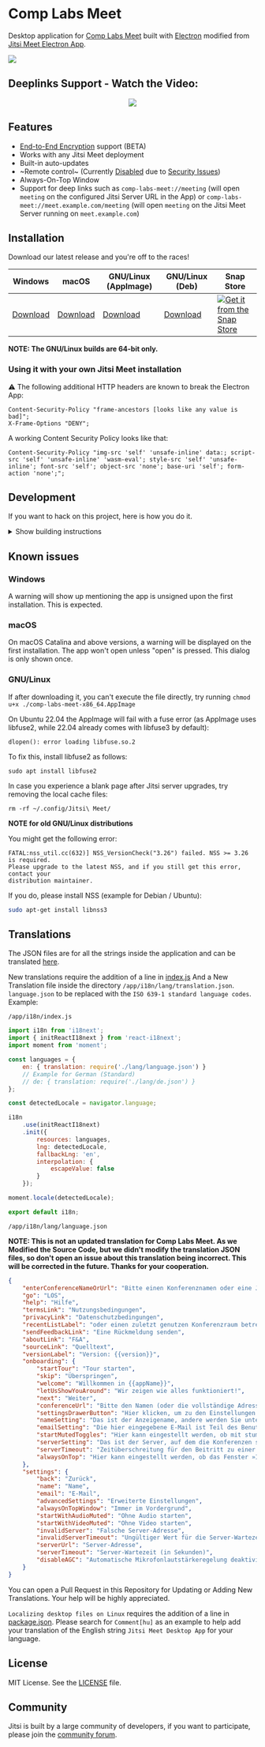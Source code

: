 # Comp Labs Meet

Desktop application for [Comp Labs Meet] built with [Electron] modified from [Jitsi Meet Electron App].

![](/assets/screenshot-macos.png)

## Deeplinks Support - Watch the Video:


<div align=center><a href="https://www.youtube.com/watch?v=3PPVo2Ltm1E"><img align=center src="https://img.youtube.com/vi/3PPVo2Ltm1E/0.jpg"></a></div>

## Features

- [End-to-End Encryption](https://jitsi.org/blog/e2ee/) support (BETA)
- Works with any Jitsi Meet deployment
- Built-in auto-updates
- ~Remote control~ (Currently [Disabled](https://github.com/jitsi/jitsi-meet-electron/issues/483) due to [Security Issues](https://github.com/jitsi/security-advisories/blob/master/advisories/JSA-2020-0001.md))
- Always-On-Top Window
- Support for deep links such as `comp-labs-meet://meeting` (will open `meeting` on the configured Jitsi Server URL in the App) or `comp-labs-meet://meet.example.com/meeting` (will open `meeting` on the Jitsi Meet Server running on `meet.example.com`)

## Installation

Download our latest release and you're off to the races!

| Windows | macOS | GNU/Linux (AppImage) | GNU/Linux (Deb) | Snap Store |
| -- | -- | -- | -- | -- |
| [Download](https://github.com/comp-labs/comp-labs-meet/releases/latest/download/comp-labs-meet.exe) | [Download](https://github.com/comp-labs/comp-labs-meet/releases/latest/download/comp-labs-meet.dmg) | [Download](https://github.com/comp-labs/comp-labs-meet/releases/latest/download/comp-labs-meet-x86_64.AppImage) | [Download](https://github.com/comp-labs/comp-labs-meet/releases/latest/download/comp-labs-meet-amd64.deb) | [![Get it from the Snap Store](https://snapcraft.io/static/images/badges/en/snap-store-black.svg)](https://snapcraft.io/comp-labs-meet) |

**NOTE: The GNU/Linux builds are 64-bit only.**

<!-- ## Installation from Native App Stores

Windows             |  macOS             |  Linux
:------------------:|:------------------:|:-------------:
<a href="https://d2q0s6dlkh7kge.cloudfront.net/html/platform404.html"><img src="https://user-images.githubusercontent.com/86196753/144703138-6dc9f792-429c-4bfc-9318-37bb6fea628a.png" width="216" height="78"></a>  |  [![MAS](https://user-images.githubusercontent.com/86196753/144703193-4547d9d3-bc96-4cf3-a82f-00a0b26f3358.png)](https://d2q0s6dlkh7kge.cloudfront.net/html/platform404.html)  |  [![LSS](https://user-images.githubusercontent.com/86196753/144703091-f425d98c-27ae-4ec2-922b-bc96413c9b8b.png)](https://d2q0s6dlkh7kge.cloudfront.net/html/platform404.html) -->

<!-- **Not yet available on all the App Stores** -->

### Using it with your own Jitsi Meet installation

:warning: The following additional HTTP headers are known to break the Electron App:

```
Content-Security-Policy "frame-ancestors [looks like any value is bad]";
X-Frame-Options "DENY";
```
A working Content Security Policy looks like that:
```
Content-Security-Policy "img-src 'self' 'unsafe-inline' data:; script-src 'self' 'unsafe-inline' 'wasm-eval'; style-src 'self' 'unsafe-inline'; font-src 'self'; object-src 'none'; base-uri 'self'; form-action 'none';";
```

## Development

If you want to hack on this project, here is how you do it.

<details><summary>Show building instructions</summary>

#### Installing dependencies

Install Node.js 16 first (or if you use [nvm](https://github.com/nvm-sh/nvm), switch to Node.js 16 by running `nvm use`).

<details><summary>Extra dependencies for Windows</summary>

```bash
npm install --global --production windows-build-tools
```
</details>

<details><summary>Extra dependencies for GNU/Linux</summary>

X11, PNG and ZLIB development packages are necessary. Debian-like systems then can be installed as follows:

```bash
sudo apt install libx11-dev zlib1g-dev libpng-dev libxtst-dev
```
</details>

Install all required packages:

```bash
npm install
```

#### Starting in development mode

```bash
npm start
```

The debugger tools are available when running in dev mode and can be activated with keyboard shortcuts as defined here https://github.com/sindresorhus/electron-debug#features.

It can also be displayed automatically from the `SHOW_DEV_TOOLS` environment variable such as:

```bash
SHOW_DEV_TOOLS=true npm start
```

or from the application `--show-dev-tools` command line flag.

#### Building the production distribution

```bash
npm run dist
```

#### Working with `jitsi-meet-electron-sdk`

[jitsi-meet-electron-sdk] is a helper package that implements many features
such as remote control and the always-on-top window. If new features are to be added/tested, running with a local version of these utils is very handy, here
is how to do that.

By default, the `@jitsi/electron-sdk` is built from npm. The default dependency path in package.json is:

```json
"@jitsi/electron-sdk": "^3.0.0"
```

To work with a local copy you must change the path to:

```json
"@jitsi/electron-sdk": "file:///Users/name/jitsi-meet-electron-sdk-copy",
```

To build the project you must force it to take the sources as `npm update` will
not do it.

```bash
npm install @jitsi/electron-sdk --force
```

NOTE: Also check the [jitsi-meet-electron-sdk README] to see how to configure
your environment.

#### Publishing

1. Create release branch: `git checkout -b release-1-2-3`, replacing 1-2-3 with the desired release version
2. Increment the version: `npm version patch`, replacing `patch` with `minor` or `major` as required
3. Push release branch to GitHub: `git push -u origin release-1-2-3`
4. Create PR: `gh pr create`
5. Once PR is reviewed and ready to merge, create a draft Github release: `gh release create v1.2.3 --draft --title 1.2.3`, replacing v1.2.3 and 1.2.3 with the desired release version
6. Merge PR
7. The GitHub Action Workflow will build binaries and attach them to the draft release
8. Test binaries from a draft release
9. If all tests are fine, publish a draft release

</details>


## Known issues

### Windows

A warning will show up mentioning the app is unsigned upon the first installation. This is expected.

### macOS

On macOS Catalina and above versions, a warning will be displayed on the first installation. The app won't open unless "open" is pressed. This dialog is only shown once.

### GNU/Linux

If after downloading it, you can't execute the file directly, try running `chmod u+x ./comp-labs-meet-x86_64.AppImage`

On Ubuntu 22.04 the AppImage will fail with a fuse error (as AppImage uses libfuse2, while 22.04 already comes with libfuse3 by default):

```
dlopen(): error loading libfuse.so.2
```

To fix this, install libfuse2 as follows:

```
sudo apt install libfuse2
```

In case you experience a blank page after Jitsi server upgrades, try removing the local cache files:

```
rm -rf ~/.config/Jitsi\ Meet/
```

**NOTE for old GNU/Linux distributions**

You might get the following error:

```
FATAL:nss_util.cc(632)] NSS_VersionCheck("3.26") failed. NSS >= 3.26 is required.
Please upgrade to the latest NSS, and if you still get this error, contact your
distribution maintainer.
```

If you do, please install NSS (example for Debian / Ubuntu):

```bash
sudo apt-get install libnss3
```

## Translations

The JSON files are for all the strings inside the application and can be translated [here](/app/i18n/lang).

New translations require the addition of a line in [index.js](/app/i18n/index.js) And a New Translation file inside the directory `/app/i18n/lang/translation.json`. `language.json` to be replaced with the `ISO 639-1 standard language codes`. Example:

`/app/i18n/index.js`

```javascript
import i18n from 'i18next';
import { initReactI18next } from 'react-i18next';
import moment from 'moment';

const languages = {
    en: { translation: require('./lang/language.json') }
    // Example for German (Standard)
    // de: { translation: require('./lang/de.json') }
};

const detectedLocale = navigator.language;

i18n
    .use(initReactI18next)
    .init({
        resources: languages,
        lng: detectedLocale,
        fallbackLng: 'en',
        interpolation: {
            escapeValue: false
        }
    });

moment.locale(detectedLocale);

export default i18n;
```
`/app/i18n/lang/language.json`

**NOTE: This is not an updated translation for Comp Labs Meet. As we Modified the Source Code, but we didn't modify the translation JSON files, so don't open an issue about this translation being incorrect. This will be corrected in the future. Thanks for your cooperation.**

```json
{
	"enterConferenceNameOrUrl": "Bitte einen Konferenznamen oder eine Jitsi-Adresse eingeben",
	"go": "LOS",
	"help": "Hilfe",
	"termsLink": "Nutzungsbedingungen",
	"privacyLink": "Datenschutzbedingungen",
	"recentListLabel": "oder einen zuletzt genutzen Konferenzraum betreten",
	"sendFeedbackLink": "Eine Rückmeldung senden",
	"aboutLink": "F&A",
	"sourceLink": "Quelltext",
	"versionLabel": "Version: {{version}}",
	"onboarding": {
		"startTour": "Tour starten",
		"skip": "Überspringen",
		"welcome": "Willkommen in {{appName}}",
		"letUsShowYouAround": "Wir zeigen wie alles funktioniert!",
		"next": "Weiter",
		"conferenceUrl": "Bitte den Namen (oder die vollständige Adresse) des Raumes eingeben, dem beigetreten werden soll. Es kann ein Name ausgedacht werden, diesen bitte anderen mitteilen, damit sie denselben Namen eingeben.",
		"settingsDrawerButton": "Hier klicken, um zu den Einstellungen zu gelangen.",
		"nameSetting": "Das ist der Anzeigename, andere werden Sie unter diesem Namen sehen.",
		"emailSetting": "Die hier eingegebene E-Mail ist Teil des Benutzerprofils.",
		"startMutedToggles": "Hier kann eingestellt werden, ob mit stummgeschaltetem Audio oder Video gestartet wird. Das wird auf alle Konferenzen angewendet.",
		"serverSetting": "Das ist der Server, auf dem die Konferenzen stattfinden werden. Es kann ein eigener verwendet werden, muss aber nicht!",
		"serverTimeout": "Zeitüberschreitung für den Beitritt zu einer Konferenz. Wenn nicht rechtzeitig beigetreten wurde, wird die Konferenz abgebrochen.",
		"alwaysOnTop": "Hier kann eingestellt werden, ob das Fenster »Immer im Vordergrund« aktiviert wird. Dieses wird angezeigt, wenn das Hauptfenster den Fokus verliert. Das wird bei allen Konferenzen angewendet."
	},
	"settings": {
		"back": "Zurück",
		"name": "Name",
		"email": "E-Mail",
		"advancedSettings": "Erweiterte Einstellungen",
		"alwaysOnTopWindow": "Immer im Vordergrund",
		"startWithAudioMuted": "Ohne Audio starten",
		"startWithVideoMuted": "Ohne Video starten",
		"invalidServer": "Falsche Server-Adresse",
		"invalidServerTimeout": "Ungültiger Wert für die Server-Wartezeit",
		"serverUrl": "Server-Adresse",
		"serverTimeout": "Server-Wartezeit (in Sekunden)",
		"disableAGC": "Automatische Mikrofonlautstärkeregelung deaktivieren"
	}
}
```

You can open a Pull Request in this Repository for Updating or Adding New Translations. Your help will be highly appreciated.

`Localizing desktop files on Linux` requires the addition of a line in [package.json](/package.json).
Please search for `Comment[hu]` as an example to help add your translation of the English string `Jitsi Meet Desktop App` for your language.

## License

MIT License. See the [LICENSE] file.

## Community

Jitsi is built by a large community of developers, if you want to participate,
please join the [community forum].

[Comp Labs Meet]: https://github.com/comp-labs/comp-labs-meet
[Electron]: https://electronjs.org/
[latest release]: https://github.com/comp-labs-meet/releases/latest
[jitsi-meet-electron-sdk]: https://github.com/jitsi/jitsi-meet-electron-sdk
[jitsi-meet-electron-sdk README]: https://github.com/jitsi/jitsi-meet-electron-sdk/blob/master/README.md
[Jitsi Meet Electron App]: https://github.com/jitsi/jitsi-meet-electron
[community forum]: https://community.jitsi.org/
[LICENSE]: LICENSE
